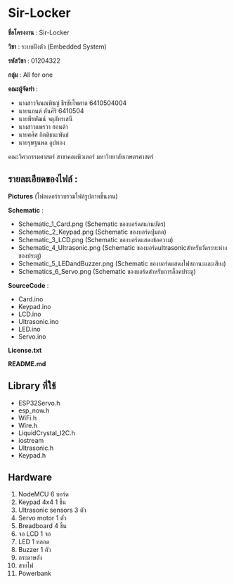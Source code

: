 # Sir-Locker

**ชื่อโครงงาน** : Sir-Locker

**วิชา** : ระบบฝังตัว (Embedded System) 

**รหัสวิชา** : 01204322

**กลุ่ม** : All for one

**คณะผู้จัดทำ** :
- นางสาวจิณณพิชญ์ ธีรชัยไพศาล 6410504004
- นายนภนต์ ตันศิริ  6410504
- นายพีรพัฒน์ จตุภัทรเสนี
- นางสาวแพรวา ฮอนด้า
- นายศศิศ กิตติธนะพันธ์
- นายรุษฐนพล อูปทอง

คณะวิศวกรรมศาสตร์ สาขาคอมพิวเตอร์ มหาวิทยาลัยเกษตรศาสตร์

## รายละเอียดของไฟล์ :
**Pictures** (โฟลเดอร์รวบรวมไฟล์รูปภาพชิ้นงาน)

**Schematic** :
- Schematic_1_Card.png (Schematic ของบอร์ดสแกนบัตร)
- Schematic_2_Keypad.png (Schematic ของบอร์ดปุ่มกด)
- Schematic_3_LCD.png (Schematic ของบอร์ดแสดงข้อความ)
- Schematic_4_Ultrasonic.png (Schematic ของบอร์ดultrasonicสำหรับวัดระยะห่างของประตู)
- Schematic_5_LEDandBuzzer.png (Schematic ของบอร์ดแสดงไฟสถานะและเสียง)
- Schematics_6_Servo.png (Schematic ของบอร์ดสำหรับการล็อคประตู)

**SourceCode** :
- Card.ino
- Keypad.ino
- LCD.ino
- Ultrasonic.ino
- LED.ino
- Servo.ino

**License.txt**

**README.md**		

## Library ที่ใช้
- ESP32Servo.h
- esp_now.h
- WiFi.h
- Wire.h
- LiquidCrystal_I2C.h
- iostream
- Ultrasonic.h
- Keypad.h
  


## Hardware
1. NodeMCU 6 บอร์ด
2. Keypad 4x4 1 ชิ้น
3. Ultrasonic sensors 3 ตัว
4. Servo motor 1 ตัว
5. Breadboard 4 ชิ้น
6. จอ LCD 1 จอ
7. LED 1 หลอด
8. Buzzer 1 ตัว
9. กระดาษลัง
10. สายไฟ
11. Powerbank
